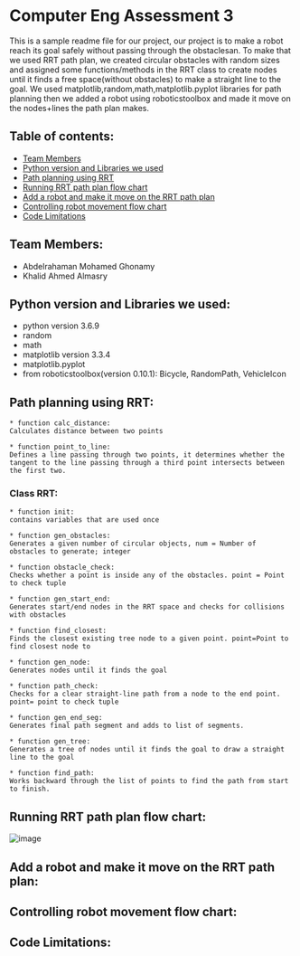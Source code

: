 # Computer Eng Assessment 3
This is a sample readme file for our project, our project is to make a robot reach its goal safely without passing through the obstaclesan. To make that we used RRT path plan, we created circular obstacles with random sizes and assigned some functions/methods in the RRT class to create nodes until it finds a free space(without obstacles) to make a straight line to the goal. We used matplotlib,random,math,matplotlib.pyplot libraries for path planning then we added a robot using roboticstoolbox and made it move on the nodes+lines the path plan makes.

## Table of contents:
* [Team Members](#team-members)
* [Python version and Libraries we used](#python-version-and-libraries-we-used)
* [Path planning using RRT](#path-planning-using-rrt)
* [Running RRT path plan flow chart](#running-rrt-path-plan-flow-chart)
* [Add a robot and make it move on the RRT path plan](#add-a-robot-and-make-it-move-on-the-rrt-path-plan)
* [Controlling robot movement flow chart](#controlling-robot-movement-flow-chart)
* [Code Limitations](#code-limitations)

## Team Members:
* Abdelrahaman Mohamed Ghonamy
* Khalid Ahmed Almasry

## Python version and Libraries we used:
* python version 3.6.9
* random
* math
* matplotlib version 3.3.4
* matplotlib.pyplot 
* from roboticstoolbox(version 0.10.1): Bicycle, RandomPath, VehicleIcon

## Path planning using RRT:
```
* function calc_distance:
Calculates distance between two points

* function point_to_line:
Defines a line passing through two points, it determines whether the tangent to the line passing through a third point intersects between the first two.
```
### Class RRT:
```
* function init:
contains variables that are used once

* function gen_obstacles:
Generates a given number of circular objects, num = Number of obstacles to generate; integer

* function obstacle_check: 
Checks whether a point is inside any of the obstacles. point = Point to check tuple

* function gen_start_end:
Generates start/end nodes in the RRT space and checks for collisions with obstacles

* function find_closest:
Finds the closest existing tree node to a given point. point=Point to find closest node to

* function gen_node:
Generates nodes until it finds the goal

* function path_check:
Checks for a clear straight-line path from a node to the end point. point= point to check tuple

* function gen_end_seg: 
Generates final path segment and adds to list of segments.

* function gen_tree:
Generates a tree of nodes until it finds the goal to draw a straight line to the goal

* function find_path:
Works backward through the list of points to find the path from start to finish.
```
## Running RRT path plan flow chart:
![image](https://user-images.githubusercontent.com/114658809/206564852-06696816-fb8f-47aa-b7ed-99b55b2b237e.png)

## Add a robot and make it move on the RRT path plan:

## Controlling robot movement flow chart:

## Code Limitations:
